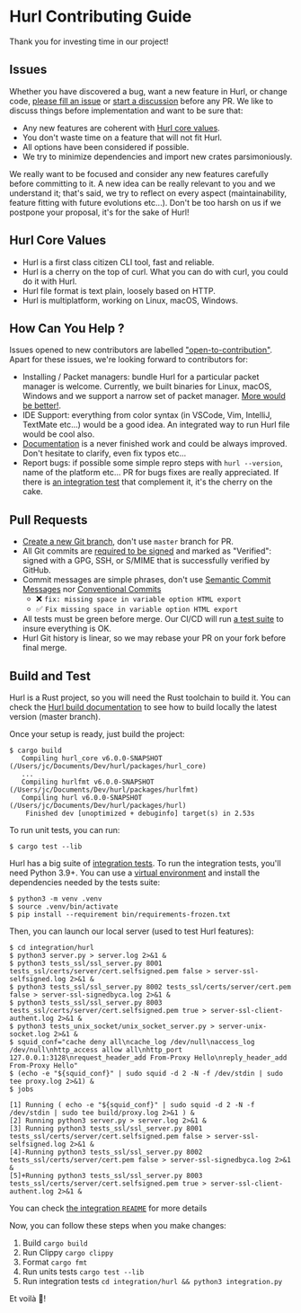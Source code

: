 # Hurl Contributing Guide

Thank you for investing time in our project!
## Issues

Whether you have discovered a bug, want a new feature in Hurl, or change code, [please fill an issue] or [start a discussion]
before any PR. We like to discuss things before implementation and want to be sure that: 

- Any new features are coherent with [Hurl core values].
- You don't waste time on a feature that will not fit Hurl.
- All options have been considered if possible.
- We try to minimize dependencies and import new crates parsimoniously.

We really want to be focused and consider any new features carefully before committing to it. A new idea can be really 
relevant to you and we understand it; that's said, we try to reflect on every aspect (maintainability, feature fitting with future evolutions etc...). Don't be too harsh on us if we postpone your proposal, it's for the sake of Hurl!

## Hurl Core Values

- Hurl is a first class citizen CLI tool, fast and reliable.
- Hurl is a cherry on the top of curl. What you can do with curl, you could do it with Hurl.
- Hurl file format is text plain, loosely based on HTTP.
- Hurl is multiplatform, working on Linux, macOS, Windows.

## How Can You Help ?

Issues opened to new contributors are labelled ["open-to-contribution"](https://github.com/Orange-OpenSource/hurl/issues?q=is%3Aissue%20state%3Aopen%20label%3Aopen-to-contribution).
Apart for these issues, we're looking forward to contributors for:

- Installing / Packet managers: bundle Hurl for a particular packet manager is welcome. Currently, we built binaries for
  Linux, macOS, Windows and we support a narrow set of packet manager. [More would be better!].
- IDE Support: everything from color syntax (in VSCode, Vim, IntelliJ, TextMate etc...) would be a good idea. An
  integrated way to run Hurl file would be cool also.
- [Documentation] is a never finished work and could be always improved. Don't hesitate to clarify, even fix typos etc...
- Report bugs: if possible some simple repro steps with `hurl --version`, name of the platform etc... PR for bugs fixes are really appreciated. If there is [an integration test] that complement it, it's the cherry on the cake.

## Pull Requests

- [Create a new Git branch], don't use `master` branch for PR.
- All Git commits are [required to be signed] and marked as "Verified": signed with a GPG, SSH, or S/MIME that is successfully verified by GitHub.
- Commit messages are simple phrases, don't use [Semantic Commit Messages] nor [Conventional Commits]
  - ❌ `fix: missing space in variable option HTML export`
  - ✅ `Fix missing space in variable option HTML export`
- All tests must be green before merge. Our CI/CD will run [a test suite] to insure everything is OK.
- Hurl Git history is linear, so we may rebase your PR on your fork before final merge.

## Build and Test

Hurl is a Rust project, so you will need the Rust toolchain to build it. You can check the [Hurl build documentation] to 
see how to build locally the latest version (master branch).

Once your setup is ready, just build the project:

```shell
$ cargo build
   Compiling hurl_core v6.0.0-SNAPSHOT (/Users/jc/Documents/Dev/hurl/packages/hurl_core)
   ...
   Compiling hurlfmt v6.0.0-SNAPSHOT (/Users/jc/Documents/Dev/hurl/packages/hurlfmt)
   Compiling hurl v6.0.0-SNAPSHOT (/Users/jc/Documents/Dev/hurl/packages/hurl)
    Finished dev [unoptimized + debuginfo] target(s) in 2.53s
```

To run unit tests, you can run:

```shell
$ cargo test --lib
```


Hurl has a big suite of [integration tests]. To run the integration tests, you'll need Python 3.9+. You can use a [virtual environment] and install the dependencies needed
by the tests suite:

```shell
$ python3 -m venv .venv
$ source .venv/bin/activate
$ pip install --requirement bin/requirements-frozen.txt 
```

Then, you can launch our local server (used to test Hurl features):

```shell
$ cd integration/hurl
$ python3 server.py > server.log 2>&1 &
$ python3 tests_ssl/ssl_server.py 8001 tests_ssl/certs/server/cert.selfsigned.pem false > server-ssl-selfsigned.log 2>&1 &
$ python3 tests_ssl/ssl_server.py 8002 tests_ssl/certs/server/cert.pem false > server-ssl-signedbyca.log 2>&1 &
$ python3 tests_ssl/ssl_server.py 8003 tests_ssl/certs/server/cert.selfsigned.pem true > server-ssl-client-authent.log 2>&1 &
$ python3 tests_unix_socket/unix_socket_server.py > server-unix-socket.log 2>&1 &
$ squid_conf="cache deny all\ncache_log /dev/null\naccess_log /dev/null\nhttp_access allow all\nhttp_port 127.0.0.1:3128\nrequest_header_add From-Proxy Hello\nreply_header_add From-Proxy Hello"
$ (echo -e "${squid_conf}" | sudo squid -d 2 -N -f /dev/stdin | sudo tee proxy.log 2>&1) &
$ jobs

[1] Running ( echo -e "${squid_conf}" | sudo squid -d 2 -N -f /dev/stdin | sudo tee build/proxy.log 2>&1 ) &
[2] Running python3 server.py > server.log 2>&1 &
[3] Running python3 tests_ssl/ssl_server.py 8001 tests_ssl/certs/server/cert.selfsigned.pem false > server-ssl-selfsigned.log 2>&1 &
[4]-Running python3 tests_ssl/ssl_server.py 8002 tests_ssl/certs/server/cert.pem false > server-ssl-signedbyca.log 2>&1 &
[5]+Running python3 tests_ssl/ssl_server.py 8003 tests_ssl/certs/server/cert.selfsigned.pem true > server-ssl-client-authent.log 2>&1 &
```

You can check [the integration `README`] for more details

Now, you can follow these steps when you make changes:

1. Build `cargo build`
2. Run Clippy `cargo clippy`
3. Format `cargo fmt`
4. Run units tests `cargo test --lib`
5. Run integration tests `cd integration/hurl && python3 integration.py`

Et voilà 🎉! 


[please fill an issue]: https://github.com/Orange-OpenSource/hurl/issues
[start a discussion]: https://github.com/Orange-OpenSource/hurl/discussions
[More would be better!]: https://hurl.dev/docs/installation.html
[Documentation]: https://hurl.dev
[Hurl build documentation]: https://hurl.dev/docs/installation.html#building-from-sources
[integration `README`]: integration/README.md
[virtual environment]: https://docs.python.org/3/tutorial/venv.html
[Hurl core values]: #hurl-core-values
[a test suite]: https://github.com/Orange-OpenSource/hurl/actions
[an integration test]: https://github.com/Orange-OpenSource/hurl/tree/master/integration/hurl/tests_ok
[Create a new Git branch]: https://help.github.com/en/github/collaborating-with-issues-and-pull-requests/creating-and-deleting-branches-within-your-repository
[required to be signed]: https://docs.github.com/en/authentication/managing-commit-signature-verification/about-commit-signature-verification
[integration tests]: https://github.com/Orange-OpenSource/hurl/tree/master/integration
[the integration `README`]: /integration/README.md
[Conventional Commits]: https://www.conventionalcommits.org
[Semantic Commit Messages]: https://gist.github.com/joshbuchea/6f47e86d2510bce28f8e7f42ae84c716
